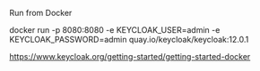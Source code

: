 Run from Docker

docker run -p 8080:8080 -e KEYCLOAK_USER=admin -e KEYCLOAK_PASSWORD=admin quay.io/keycloak/keycloak:12.0.1

https://www.keycloak.org/getting-started/getting-started-docker